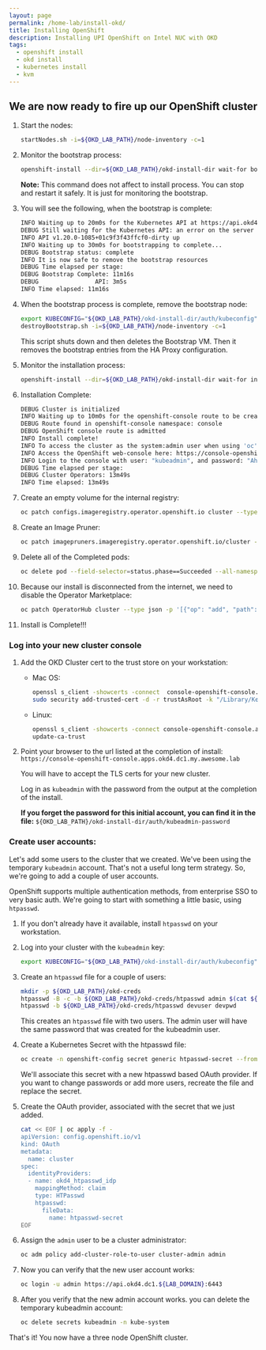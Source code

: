 ```yaml
---
layout: page
permalink: /home-lab/install-okd/
title: Installing OpenShift
description: Installing UPI OpenShift on Intel NUC with OKD
tags:
  - openshift install
  - okd install
  - kubernetes install
  - kvm
---
```


## We are now ready to fire up our OpenShift cluster

1. Start the nodes:

   ```bash
   startNodes.sh -i=${OKD_LAB_PATH}/node-inventory -c=1
   ```

1. Monitor the bootstrap process:

   ```bash
   openshift-install --dir=${OKD_LAB_PATH}/okd-install-dir wait-for bootstrap-complete --log-level debug
   ```

   __Note:__ This command does not affect to install process.  You can stop and restart it safely.  It is just for monitoring the bootstrap.

1. You will see the following, when the bootstrap is complete:

   ```bash
   INFO Waiting up to 20m0s for the Kubernetes API at https://api.okd4.dc1.my.awesome.lab:6443... 
   DEBUG Still waiting for the Kubernetes API: an error on the server ("") has prevented the request from succeeding 
   INFO API v1.20.0-1085+01c9f3f43ffcf0-dirty up     
   INFO Waiting up to 30m0s for bootstrapping to complete... 
   DEBUG Bootstrap status: complete                   
   INFO It is now safe to remove the bootstrap resources 
   DEBUG Time elapsed per stage:                      
   DEBUG Bootstrap Complete: 11m16s                   
   DEBUG                API: 3m5s                     
   INFO Time elapsed: 11m16s
   ```

1. When the bootstrap process is complete, remove the bootstrap node:

   ```bash
   export KUBECONFIG="${OKD_LAB_PATH}/okd-install-dir/auth/kubeconfig"
   destroyBootstrap.sh -i=${OKD_LAB_PATH}/node-inventory -c=1
   ```

   This script shuts down and then deletes the Bootstrap VM.  Then it removes the bootstrap entries from the HA Proxy configuration.

1. Monitor the installation process:

   ```bash
   openshift-install --dir=${OKD_LAB_PATH}/okd-install-dir wait-for install-complete --log-level debug
   ```

1. Installation Complete:

   ```bash
   DEBUG Cluster is initialized                       
   INFO Waiting up to 10m0s for the openshift-console route to be created... 
   DEBUG Route found in openshift-console namespace: console 
   DEBUG OpenShift console route is admitted          
   INFO Install complete!                            
   INFO To access the cluster as the system:admin user when using 'oc', run 'export KUBECONFIG=/Users/yourhome/okd-lab/okd-install-dir/auth/kubeconfig' 
   INFO Access the OpenShift web-console here: https://console-openshift-console.apps.okd4.dc1.my.awesome.lab 
   INFO Login to the console with user: "kubeadmin", and password: "AhnsQ-CGRqg-gHu2h-rYZw3" 
   DEBUG Time elapsed per stage:                      
   DEBUG Cluster Operators: 13m49s                    
   INFO Time elapsed: 13m49s
   ```

1. Create an empty volume for the internal registry:

   ```bash
   oc patch configs.imageregistry.operator.openshift.io cluster --type merge --patch '{"spec":{"managementState":"Managed","storage":{"emptyDir":{}}}}'
   ```

1. Create an Image Pruner:

   ```bash
   oc patch imagepruners.imageregistry.operator.openshift.io/cluster --type merge -p '{"spec":{"schedule":"0 0 * * *","suspend":false,"keepTagRevisions":3,"keepYoungerThan":60,"resources":{},"affinity":{},"nodeSelector":{},"tolerations":[],"startingDeadlineSeconds":60,"successfulJobsHistoryLimit":3,"failedJobsHistoryLimit":3}}'
   ```

1. Delete all of the Completed pods:

   ```bash
   oc delete pod --field-selector=status.phase==Succeeded --all-namespaces
   ```

1. Because our install is disconnected from the internet, we need to disable the Operator Marketplace:

   ```bash
   oc patch OperatorHub cluster --type json -p '[{"op": "add", "path": "/spec/sources/0/disabled", "value": true}]'
   ```

1. Install is Complete!!!

### Log into your new cluster console

1. Add the OKD Cluster cert to the trust store on your workstation:

   * Mac OS:

     ```bash
     openssl s_client -showcerts -connect  console-openshift-console.apps.okd4.dc1.${LAB_DOMAIN}:443 </dev/null 2>/dev/null|openssl x509 -outform PEM > /tmp/okd-console.dc1.${LAB_DOMAIN}.crt
     sudo security add-trusted-cert -d -r trustAsRoot -k "/Library/Keychains/System.keychain" /tmp/okd-console.dc1.${LAB_DOMAIN}.crt
     ```

   * Linux:

     ```bash
     openssl s_client -showcerts -connect console-openshift-console.apps.okd4.dc1.${LAB_DOMAIN}:443 </dev/null 2>/dev/null|openssl x509 -outform PEM > /etc/pki/ca-trust/source/anchors/okd-console.dc1.${LAB_DOMAIN}.crt
     update-ca-trust
     ```

1. Point your browser to the url listed at the completion of install: `https://console-openshift-console.apps.okd4.dc1.my.awesome.lab`

   You will have to accept the TLS certs for your new cluster.

   Log in as `kubeadmin` with the password from the output at the completion of the install.

   __If you forget the password for this initial account, you can find it in the file:__ `${OKD_LAB_PATH}/okd-install-dir/auth/kubeadmin-password`

### Create user accounts:

Let's add some users to the cluster that we created.  We've been using the temporary `kubeadmin` account.  That's not a useful long term strategy.  So, we're going to add a couple of user accounts.

OpenShift supports multiple authentication methods, from enterprise SSO to very basic auth.  We're going to start with something a little basic, using `htpasswd`.

1. If you don't already have it available, install `htpasswd` on your workstation.
1. Log into your cluster with the `kubeadmin` key:

   ```bash
   export KUBECONFIG="${OKD_LAB_PATH}/okd-install-dir/auth/kubeconfig"
   ```

1. Create an `htpasswd` file for a couple of users:

   ```bash
   mkdir -p ${OKD_LAB_PATH}/okd-creds
   htpasswd -B -c -b ${OKD_LAB_PATH}/okd-creds/htpasswd admin $(cat ${OKD_LAB_PATH}/okd-install-dir/auth/kubeadmin-password)
   htpasswd -b ${OKD_LAB_PATH}/okd-creds/htpasswd devuser devpwd
   ```

   This creates an `htpasswd` file with two users.  The admin user will have the same password that was created for the kubeadmin user.

1. Create a Kubernetes Secret with the htpasswd file:

   ```bash
   oc create -n openshift-config secret generic htpasswd-secret --from-file=htpasswd=${OKD_LAB_PATH}/okd-creds/htpasswd
   ```

   We'll associate this secret with a new htpasswd based OAuth provider.  If you want to change passwords or add more users, recreate the file and replace the secret.

1. Create the OAuth provider, associated with the secret that we just added.

   ```bash
   cat << EOF | oc apply -f -
   apiVersion: config.openshift.io/v1
   kind: OAuth
   metadata:
     name: cluster
   spec:
     identityProviders:
     - name: okd4_htpasswd_idp
       mappingMethod: claim 
       type: HTPasswd
       htpasswd:
         fileData:
           name: htpasswd-secret
   EOF
   ```

1. Assign the `admin` user to be a cluster administrator:

   ```bash
   oc adm policy add-cluster-role-to-user cluster-admin admin
   ```

1. Now you can verify that the new user account works:

   ```bash
   oc login -u admin https://api.okd4.dc1.${LAB_DOMAIN}:6443
   ```

1. After you verify that the new admin account works.  you can delete the temporary kubeadmin account:

   ```bash
   oc delete secrets kubeadmin -n kube-system
   ```

That's it!  You now have a three node OpenShift cluster.
